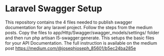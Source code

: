 # Laravel Swagger Setup 
This repository contains the 4 files needed to publish swagger documentation for any laravel project. Follow the steps from the medium posts. Copy the files to app/Http/Swagger/swagger_models/settings/ folder and then run php artisan l5-swagger:generate. This setups the basic files for your API Documentation. The full instruction is available on the medium post https://medium.com/@josephjoseph_85601/b5ec24ba285e 
